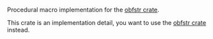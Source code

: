 Procedural macro implementation for the [obfstr crate](..).

This crate is an implementation detail, you want to use the [obfstr crate](..) instead.
